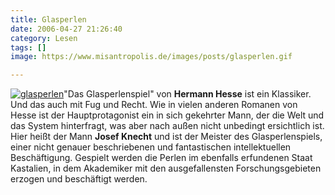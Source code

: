 ```yaml
---
title: Glasperlen
date: 2006-04-27 21:26:40
category: Lesen
tags: []
image: https://www.misantropolis.de/images/posts/glasperlen.gif

---
```


[![](http://www.misantropolis.de/wp-content/uploads/2008/04/glasperlen.gif "glasperlen")](http://www.misantropolis.de/wp-content/uploads/2008/04/glasperlen.gif)"Das Glasperlenspiel" von **Hermann Hesse** ist ein Klassiker. Und das auch mit Fug und Recht. Wie in vielen anderen Romanen von Hesse ist der Hauptprotagonist ein in sich gekehrter Mann, der die Welt und das System hinterfragt, was aber nach außen nicht unbedingt ersichtlich ist.
Hier heißt der Mann **Josef Knecht** und ist der Meister des Glasperlenspiels, einer nicht genauer beschriebenen und fantastischen intellektuellen Beschäftigung. Gespielt werden die Perlen im ebenfalls erfundenen Staat Kastalien, in dem Akademiker mit den ausgefallensten Forschungsgebieten erzogen und beschäftigt werden.
